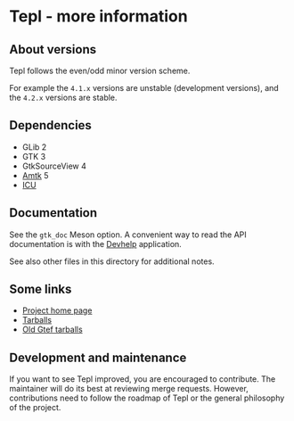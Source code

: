 Tepl - more information
=======================

About versions
--------------

Tepl follows the even/odd minor version scheme.

For example the `4.1.x` versions are unstable (development versions), and the
`4.2.x` versions are stable.

Dependencies
------------

- GLib 2
- GTK 3
- GtkSourceView 4
- [Amtk](https://gitlab.gnome.org/World/amtk) 5
- [ICU](http://site.icu-project.org/)

Documentation
-------------

See the `gtk_doc` Meson option. A convenient way to read the API documentation
is with the [Devhelp](https://wiki.gnome.org/Apps/Devhelp) application.

See also other files in this directory for additional notes.

Some links
----------

- [Project home page](https://gitlab.gnome.org/swilmet/tepl)
- [Tarballs](https://download.gnome.org/sources/tepl/)
- [Old Gtef tarballs](https://download.gnome.org/sources/gtef/)

Development and maintenance
---------------------------

If you want to see Tepl improved, you are encouraged to contribute. The
maintainer will do its best at reviewing merge requests. However, contributions
need to follow the roadmap of Tepl or the general philosophy of the project.
